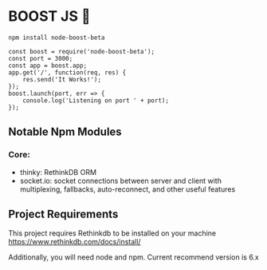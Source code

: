 # BOOST JS 🚀 #
```
npm install node-boost-beta

const boost = require('node-boost-beta');
const port = 3000;
const app = boost.app;
app.get('/', function(req, res) {
    res.send('It Works!');
});
boost.launch(port, err => {
    console.log('Listening on port ' + port);
});
```

## Notable Npm Modules ##
### Core: ###
  * thinky: RethinkDB ORM
  * socket.io: socket connections between server and client with multiplexing, fallbacks, auto-reconnect, and other useful features

## Project Requirements ##
This project requires Rethinkdb to be installed on your machine
  https://www.rethinkdb.com/docs/install/

Additionally, you will need node and npm. Current recommend version is 6.x
